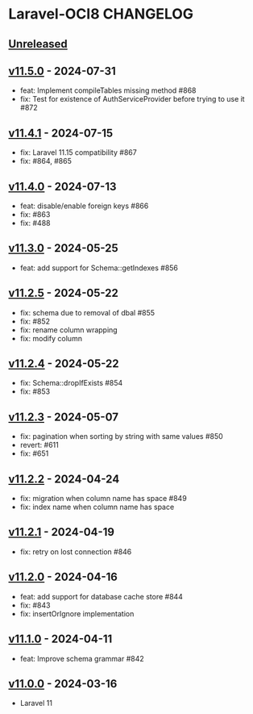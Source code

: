 # Laravel-OCI8 CHANGELOG

## [Unreleased](https://github.com/yajra/laravel-oci8/compare/master...10.x)

## [v11.5.0](https://github.com/yajra/laravel-oci8/compare/v11.4.1...v11.5.0) - 2024-07-31

- feat: Implement compileTables missing method #868
- fix: Test for existence of AuthServiceProvider before trying to use it #872

## [v11.4.1](https://github.com/yajra/laravel-oci8/compare/v11.4.0...v11.4.1) - 2024-07-15

- fix: Laravel 11.15 compatibility #867
- fix: #864, #865

## [v11.4.0](https://github.com/yajra/laravel-oci8/compare/v11.3.0...v11.4.0) - 2024-07-13

- feat: disable/enable foreign keys #866
- fix: #863 
- fix: #488

## [v11.3.0](https://github.com/yajra/laravel-oci8/compare/v11.2.5...v11.3.0) - 2024-05-25

- feat: add support for Schema::getIndexes #856

## [v11.2.5](https://github.com/yajra/laravel-oci8/compare/v11.2.4...v11.2.5) - 2024-05-22

- fix: schema due to removal of dbal #855
- fix: #852
- fix: rename column wrapping
- fix: modify column

## [v11.2.4](https://github.com/yajra/laravel-oci8/compare/v11.2.3...v11.2.4) - 2024-05-22

- fix: Schema::dropIfExists #854
- fix: #853

## [v11.2.3](https://github.com/yajra/laravel-oci8/compare/v11.2.2...v11.2.3) - 2024-05-07

- fix: pagination when sorting by string with same values #850
- revert: #611
- fix: #651

## [v11.2.2](https://github.com/yajra/laravel-oci8/compare/v11.2.1...v11.2.2) - 2024-04-24

- fix: migration when column name has space #849
- fix: index name when column name has space

## [v11.2.1](https://github.com/yajra/laravel-oci8/compare/v11.2.0...v11.2.1) - 2024-04-19

- fix: retry on lost connection #846

## [v11.2.0](https://github.com/yajra/laravel-oci8/compare/v11.1.0...v11.2.0) - 2024-04-16

- feat: add support for database cache store #844
- fix: #843 
- fix: insertOrIgnore implementation 

## [v11.1.0](https://github.com/yajra/laravel-oci8/compare/v11.0.0...v11.1.0) - 2024-04-11

- feat: Improve schema grammar #842

## [v11.0.0](https://github.com/yajra/laravel-oci8/compare/10.x...v11.0.0) - 2024-03-16

- Laravel 11

